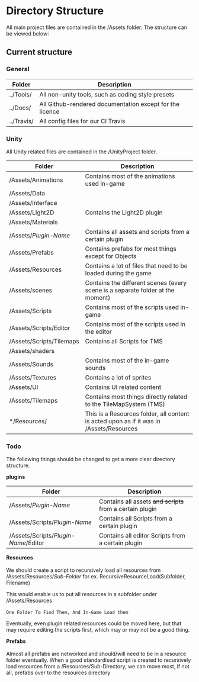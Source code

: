 # Directory Structure

All main project files are contained in the /Assets folder.
The structure can be viewed below:

## Current structure
### General
|  Folder 		|  Description 	|
|---			|---	|
|../Tools/  | All non-unity tools, such as coding style presets|
|../Docs/  | All Github-rendered documentation except for the licence|
|../Travis/  | All config files for our CI Travis |

### Unity
All Unity related files are contained in the /UnityProject folder.

|  Folder 		|  Description 	|
|---			|---	|
|/Assets/Animations	| Contains most of the animations used in-game 	|
|/Assets/Data   	|   	|
|/Assets/Interface   	|   	|
|/Assets/Light2D   	| Contains the Light2D plugin  	|
|/Assets/Materials   	|   	|
|/Assets/_Plugin-Name_  | Contains all assets and scripts from a certain plugin |
|/Assets/Prefabs   	| Contains prefabs for most things except for Objects  	|
|/Assets/Resources  	| Contains a lot of files that need to be loaded during the game	|
|/Assets/scenes  	| Contains the different scenes (every scene is a separate folder at the moment)  	|
|/Assets/Scripts   	| Contains most of the scripts used in-game 	|
|/Assets/Scripts/Editor   | Contains most of the scripts used in the editor 	|
|/Assets/Scripts/Tilemaps | Contains all Scripts for TMS |
|/Assets/shaders   	|   	|
|/Assets/Sounds  	| Contains most of the in-game sounds 	|
|/Assets/Textures   	| Contains a lot of sprites  	|
|/Assets/UI     	| Contains UI related content  	|
|/Assets/Tilemaps  	| Contains most things directly related to the TileMapSystem (TMS)  	|
|*/Resources/           | This is a Resources folder, all content is acted upon as if it was in /Assets/Resources

### Todo
The following things should be changed to get a more clear directory structure.

**plugins**

|  Folder 		|  Description 	|
|---			|---	|
|/Assets/_Plugin-Name_  | Contains all assets <del>and scripts</del> from a certain plugin |
|/Assets/Scripts/_Plugin-Name_ | Contains all Scripts from a certain plugin |
|/Assets/Scripts/_Plugin-Name_/Editor | Contains all editor Scripts from a certain plugin |

**Resources**<br></br>
We should create a script to recursively load all resources from /Assets/Resources/_Sub-Folder_
for ex. RecursiveResourceLoad(Subfolder, Filename)

This would enable us to put all resources in a subfolder under /Assets/Resources <br></br>
`One Folder To Find Them, And In-Game Load them`

Eventually, even plugin related resources could be moved here, but that may require editing the scripts first, which may or may not be a good thing.

**Prefabs**<br></br>
Almost all prefabs are networked and should/will need to be in a resource folder eventually. When a good standardised script is created to recursively load resources from a /Resources/Sub-Directory, we can move most, if not all, prefabs over to the resources directory
